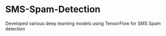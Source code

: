 # SMS-Spam-Detection
Developed various deep learning models using TensorFlow for SMS Spam detection
